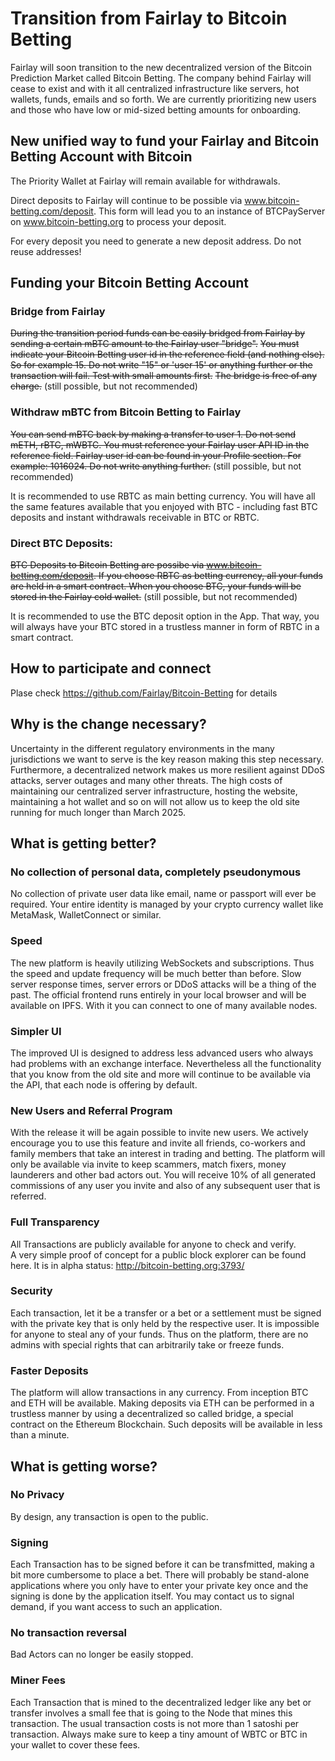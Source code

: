 # Transition from Fairlay to Bitcoin Betting

Fairlay will soon  transition to the new decentralized version of the Bitcoin Prediction Market called Bitcoin Betting. The company behind Fairlay will cease to exist and with it all centralized infrastructure like servers, hot wallets, funds, emails and so forth. We are currently prioritizing new users and those who have low or mid-sized betting amounts for onboarding. 


## New unified way to fund your Fairlay and Bitcoin Betting Account with Bitcoin

The Priority Wallet at Fairlay will remain available for withdrawals.   

Direct deposits to Fairlay will continue to be possible via www.bitcoin-betting.com/deposit. This form will lead you to an instance of BTCPayServer on www.bitcoin-betting.org to process your deposit.  

For every deposit you need to generate a new deposit address. Do not reuse addresses!

## Funding your Bitcoin Betting Account


### Bridge from Fairlay

~~During the transition period funds can be easily bridged from Fairlay by sending a certain mBTC amount to the Fairlay user "bridge".~~
~~You must indicate your Bitcoin Betting user id  in the reference field (and nothing else).  So for example  15. Do not write "15" or 'user 15' or anything further or the transaction will fail.  Test with small amounts first.~~
~~The bridge is free of any charge.~~  (still possible, but not recommended)

### Withdraw mBTC from Bitcoin Betting to Fairlay

~~You can send mBTC back by making a transfer to user 1. Do not send mETH, rBTC, mWBTC.  You must reference your Fairlay user API ID in the reference field. Fairlay user id can be found in your Profile section. For example: 1016024. Do not write anything further.~~  (still possible, but not recommended)

It is recommended to use RBTC as main betting currency. You will have all the same features available that you enjoyed with BTC - including fast BTC deposits and instant withdrawals receivable in BTC or RBTC.  

### Direct BTC Deposits:

~~BTC Deposits to Bitcoin Betting are possibe via www.bitcoin-betting.com/deposit. If you choose RBTC as betting currency, all your funds are held in a smart contract. When you choose BTC, your funds will be stored in the Fairlay cold wallet.~~  (still possible, but not recommended)

It is recommended to use the BTC deposit option in the App. That way, you will always have your BTC stored in a trustless manner in form of RBTC in a smart contract. 

## How to participate and connect

Plase check https://github.com/Fairlay/Bitcoin-Betting  for details 





## Why is the change necessary?

Uncertainty in the different regulatory environments in the many jurisdictions we want to serve is the key reason making this step necessary. Furthermore, a decentralized network makes us more resilient against DDoS attacks, server outages and many other threats.
The high costs of maintaining our centralized server infrastructure, hosting the website, maintaining a hot wallet and so on will not allow us to keep the old site running for much longer than March 2025.   

## What is getting better?

### No collection of personal data, completely pseudonymous

No collection of private user data like email, name or passport will ever be required. Your entire identity is managed by your crypto currency wallet like MetaMask, WalletConnect or similar.  

### Speed

The new platform is heavily utilizing WebSockets and subscriptions. Thus the speed and update frequency will be much better than before.  Slow server response times, server errors or DDoS attacks will be a thing of the past. The official frontend runs entirely in your local browser and will be available on IPFS. With it you can connect to one of many available nodes.

### Simpler UI

The improved UI is designed to address less advanced users who always had problems with an exchange interface.  Nevertheless all the functionality that you know from the old site and more will continue to be available via the API, that each node is offering by default.

### New Users and Referral Program

With the release it will be again possible to invite new users. We actively encourage you to use this feature and invite all friends, co-workers and family members that take an interest in trading and betting.  The platform will only be available via invite to keep scammers, match fixers, money launderers and other bad actors out.  You will receive 10% of all generated commissions of any user you invite and also of any subsequent user that is referred.

### Full Transparency 

All Transactions are publicly available for anyone to check and verify.  
A very simple proof of concept for a public block explorer can be found here.  It is in alpha status: http://bitcoin-betting.org:3793/

### Security

Each transaction, let it be a transfer or a bet or a settlement must be signed with the private key that is only held by the respective user. It is impossible for anyone to steal any of your funds. Thus on the platform, there are no admins with special rights that can arbitrarily take or freeze funds. 

### Faster Deposits

The platform will allow transactions in any currency.  From inception BTC and ETH will be available. Making deposits via ETH can be performed in a trustless manner by using a decentralized so called bridge, a special contract on the Ethereum Blockchain. Such deposits will be available in less than a minute.

## What is getting worse?

### No Privacy

By design, any transaction is open to the public. 

### Signing

Each Transaction has to be signed before it can be transfmitted, making a bit more cumbersome to place a bet. There will probably be stand-alone applications where you only have to enter your private key once and the signing 
is done by the application itself. You may contact us to signal demand, if you want access to such an application.

### No transaction reversal

Bad Actors can no longer be easily stopped. 

### Miner Fees

Each Transaction that is mined to the decentralized ledger like any bet or transfer involves a small fee that is going to the Node that mines this transaction. The usual transaction costs is not more than 1 satoshi per transaction. Always make sure to keep a tiny amount of WBTC or BTC in your wallet to cover these fees. 




